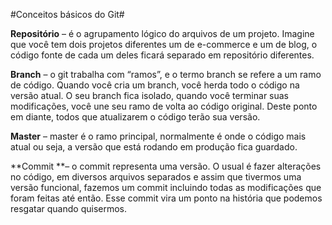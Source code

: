 #Conceitos básicos do Git#

**Repositório** – é o agrupamento lógico do arquivos de um projeto. Imagine que você tem dois projetos diferentes um de e-commerce e um de blog, o código fonte de cada um deles ficará separado em repositório diferentes.

**Branch** – o git trabalha com “ramos”, e o termo branch se refere a um ramo de código. Quando você cria um branch, você herda todo o código na versão atual. O seu branch fica isolado, quando você terminar suas modificações, você une seu ramo de volta ao código original. Deste ponto em diante, todos que atualizarem o código terão sua versão.  

**Master** – master é o ramo principal, normalmente é onde o código mais atual ou seja, a versão que está rodando em produção fica guardado.

**Commit **– o commit representa uma versão. O usual é fazer alterações no código, em diversos arquivos separados e assim que tivermos uma versão funcional, fazemos um commit incluindo todas as modificações que foram feitas até então. Esse commit vira um ponto na história que podemos resgatar quando quisermos.